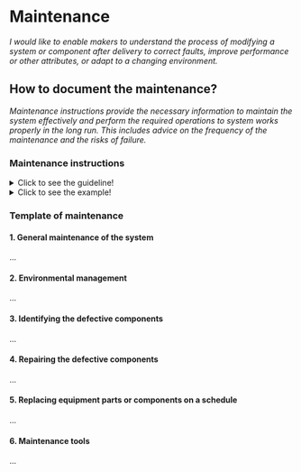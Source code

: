 # **Maintenance**

*I would like to enable makers to understand the process of modifying a system or component after delivery to correct faults, improve performance or other attributes, or adapt to a changing environment.*

## **How to document the maintenance?**

*Maintenance instructions provide the necessary information to maintain the system effectively and perform the required operations to system works properly in the long run. This includes advice on the frequency of the maintenance and the risks of failure.*

 ### **Maintenance instructions** 
<details>
  <summary>Click to see the guideline!</summary>
 
  - **Definition:** *A maintenance instruction is a technical communication document intended to give recommendations and necessary information to maintain the system effectively.*

  ```
What does include the documentation of maintenance instructions? 

1. Introduction of general maintenance of the product or system
    - Cleaning
    - Lubricating
    - Regular inspections or services. These can be carried out on a time-based schedule or on a usage-based schedule.
       - Maintenance according to predetermined intervals 
       - Maintenance according to prescribed criteria
       - Maintenance by integrating analysis, measurement and periodic test activities 
    - Regular adjusting machinery if it's necessary
2. Environmental management
    - Protection against the hot or cold weather conditions
    - Determining the acceptable temperature range
3. Identifying the defective components
    - The equipment performance monitoring   
    - How to detect a defective component
    - Fault elimination
    - Verification of fault elimination
4. Repairing the defective components
    - Step-by-step procedures describing the repairing sequence 
    - Refere to the manufacturing section where you can find the manufacturing instructions to rebuild the defective parts
    - Verifiction of repair
5. Replacing equipment parts or components on a schedule
6. Maintenance tools
    - Various tools necessary to perform the maintenance operation

How to visualize the process of maintenance?
 1. Images 
 2. Videos 

```
</details>

<details>
  <summary>Click to see the example!</summary>

#### *Example 1:* [FarmBot Genesis V1.5](https://genesis.farm.bot/v1.5/Extras/maintenance)
</details>

### Template of maintenance
 
 #### 1. General maintenance of the system
 ...
 #### 2. Environmental management
 ...
 #### 3. Identifying the defective components 
 ...
 #### 4. Repairing the defective components
 ...
 #### 5. Replacing equipment parts or components on a schedule
 ...
 #### 6. Maintenance tools
 ...
 
